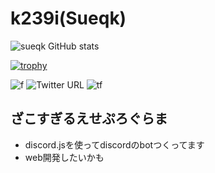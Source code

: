 # k239i(Sueqk)
![sueqk GitHub stats](https://github-readme-stats.vercel.app/api?username=k239i&count_private=true&show_icons=true&theme=dracula)

[![trophy](https://github-profile-trophy.vercel.app/?username=k239i&theme=onedark)](https://github.com/ryo-ma/github-profile-trophy)

![f](https://img.shields.io/github/followers/k239i?label=Followers&style=social)
![Twitter URL](https://img.shields.io/twitter/url?style=social&url=https%3A%2F%2Ftwitter.com%2Ftiiusi)
![tf](https://img.shields.io/twitter/follow/tiiusi?style=social)

## ざこすぎるえせぷろぐらま
- discord.jsを使ってdiscordのbotつくってます
- web開発したいかも
